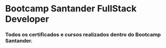 # Bootcamp Santander FullStack Developer
### Todos os certificados e cursos realizados dentro do Bootcamp Santander.

